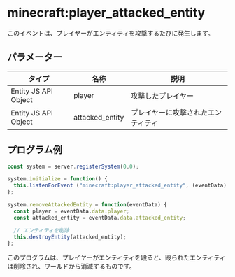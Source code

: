 # minecraft:player_attacked_entity
このイベントは、プレイヤーがエンティティを攻撃するたびに発生します。

## パラメーター
|タイプ |名称  |説明 |
|---|---|---|
|Entity JS API Object |player |攻撃したプレイヤー|
|Entity JS API Object |attacked_entity |プレイヤーに攻撃されたエンティティ |

## プログラム例
```JavaScript
const system = server.registerSystem(0,0);

system.initialize = function() {
  this.listenForEvent ("minecraft:player_attacked_entity", (eventData) => this.removeAttackedEntity(eventData));
};

system.removeAttackedEntity = function(eventData) {
  const player = eventData.data.player;
  const attacked_entity = eventData.data.attacked_entity;

  // エンティティを削除
  this.destroyEntity(attacked_entity);
};
```
このプログラムは、プレイヤーがエンティティを殴ると、殴られたエンティティは削除され、ワールドから消滅するものです。
